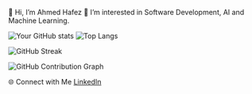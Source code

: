 👋 Hi, I’m Ahmed Hafez
👀 I’m interested in Software Development, AI and Machine Learning.

![Your GitHub stats](https://github-readme-stats.vercel.app/api?username=AhmedHafez1&show_icons=true&theme=radical)
![Top Langs](https://github-readme-stats.vercel.app/api/top-langs/?username=AhmedHafez1&layout=compact&theme=radical)

![GitHub Streak](https://github-readme-streak-stats.herokuapp.com/?user=AhmedHafez1&theme=radical)

![GitHub Contribution Graph](https://activity-graph.herokuapp.com/graph?AhmedHafez1=yourusername&theme=rogue)

🌐 Connect with Me
[LinkedIn](https://www.linkedin.com/in/ahmed-hafez-5b2120b9/)
